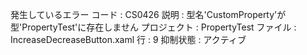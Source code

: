 発生しているエラー
  コード : CS0426
  説明 : 型名'CustomProperty'が型'PropertyTest'に存在しません
  プロジェクト : PropertyTest
  ファイル : IncreaseDecreaseButton.xaml
  行 : 9
  抑制状態 : アクティブ
